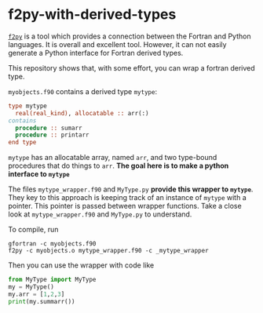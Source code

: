 # f2py-with-derived-types

[`f2py`](https://numpy.org/doc/stable/f2py/) is a tool which provides a connection between the Fortran and Python languages. It is overall and excellent tool. However, it can not easily generate a Python interface for Fortran derived types.

This repository shows that, with some effort, you can wrap a fortran derived type.

`myobjects.f90` contains a derived type `mytype`:

```fortran
type mytype
  real(real_kind), allocatable :: arr(:)
contains
  procedure :: sumarr
  procedure :: printarr
end type
```

`mytype` has an allocatable array, named `arr`, and two type-bound procedures that do things to `arr`. **The goal here is to make a python interface to `mytype`**

The files `mytype_wrapper.f90` and `MyType.py` **provide this wrapper to `mytype`**. They key to this approach is keeping track of an instance of `mytype` with a pointer. This pointer is passed between wrapper functions. Take a close look at `mytype_wrapper.f90` and `MyType.py` to understand.

To compile, run

```
gfortran -c myobjects.f90
f2py -c myobjects.o mytype_wrapper.f90 -c _mytype_wrapper
```

Then you can use the wrapper with code like 

```python
from MyType import MyType
my = MyType()
my.arr = [1,2,3]
print(my.summarr())
```
